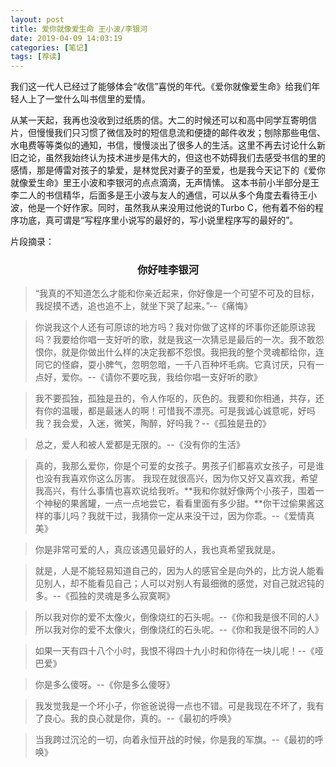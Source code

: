 ```yaml
---
layout: post
title: 爱你就像爱生命 王小波/李银河
date: 2019-04-09 14:03:19
categories: [笔记]
tags: [荐读]
---
```


我们这一代人已经过了能够体会“收信”喜悦的年代。《爱你就像爱生命》给我们年轻人上了一堂什么叫书信里的爱情。
<!--more-->

从某一天起，我再也没收到过纸质的信。大二的时候还可以和高中同学互寄明信片，但慢慢我们只习惯了微信及时的短信息流和便捷的邮件收发；刨除那些电信、水电费等等类似的通知，书信，慢慢淡出了很多人的生活。这里不再去讨论什么新旧之论，虽然我始终认为技术进步是伟大的，但这也不妨碍我们去感受书信的里的感情，那是傅雷对孩子的挚爱，是林觉民对妻子的至爱，也是我今天记下的《爱你就像爱生命》里王小波和李银河的点点滴滴，无声情愫。
这本书前小半部分是王李二人的书信精华，后面多是王小波与友人的通信，可以从多个角度去看待王小波，他是一个好作家。同时，虽然我从来没用过他说的Turbo C，他有着不俗的程序功底，真可谓是“写程序里小说写的最好的，写小说里程序写的最好的”。

片段摘录：

### <center>你好哇李银河</center>

> “我真的不知道怎么才能和你亲近起来，你好像是一个可望不可及的目标，我捉摸不透，追也追不上，就坐下哭了起来。”--《痛悔》


> 你说我这个人还有可原谅的地方吗？我对你做了这样的坏事你还能原谅我吗？我要给你唱一支好听的歌，就是我这一次猜忌是最后的一次。我不敢怨恨你，就是你做出什么样的决定我都不怨恨。我把我的整个灵魂都给你，连同它的怪癖，耍小脾气，忽明忽暗，一千八百种坏毛病。它真讨厌，只有一点好，爱你。--《请你不要吃我，我给你唱一支好听的歌》

> 我不要孤独，孤独是丑的，令人作呕的，灰色的。我要和你相通，共存，还有你的温暖，都是最迷人的啊！可惜我不漂亮。可是我诚心诚意呢，好吗我？我会爱，入迷，微笑，陶醉，好吗我？--《孤独是丑的》

> 总之，爱人和被人爱都是无限的。--《没有你的生活》

> 真的，我那么爱你，你是个可爱的女孩子。男孩子们都喜欢女孩子，可是谁也没有我喜欢你这么厉害。 我现在就很高兴，因为你又好又喜欢我，希望我高兴，有什么事情也喜欢说给我听。**我和你就好像两个小孩子，围着一个神秘的果酱罐，一点一点地尝它，看看里面有多少甜。**你干过偷果酱这样的事儿吗？我就干过，我猜你一定从来没干过，因为你乖。--《爱情真美》
	
> 你是非常可爱的人，真应该遇见最好的人，我也真希望我就是。

> 就是，人是不能轻易知道自己的，因为人的感官全是向外的，比方说人能看见别人，却不能看见自己；人可以对别人有最细微的感觉，对自己就迟钝的多。--《孤独的灵魂是多么寂寞啊》

> 所以我对你的爱不太像火，倒像烧红的石头呢。--《你和我是很不同的人》所以我对你的爱不太像火，倒像烧红的石头呢。--《你和我是很不同的人》

> 如果一天有四十八个小时，我恨不得四十九小时和你待在一块儿呢！--《哑巴爱》

> 你是多么傻呀。--《你是多么傻呀》

> 我发觉我是一个坏小子，你爸爸说得一点也不错。可是我现在不坏了，我有了良心。我的良心就是你，真的。--《最初的呼唤》

> 当我跨过沉沦的一切，向着永恒开战的时候，你是我的军旗。--《最初的呼唤》